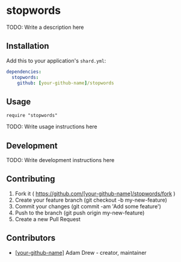 # stopwords

TODO: Write a description here

## Installation

Add this to your application's `shard.yml`:

```yaml
dependencies:
  stopwords:
    github: [your-github-name]/stopwords
```

## Usage

```crystal
require "stopwords"
```

TODO: Write usage instructions here

## Development

TODO: Write development instructions here

## Contributing

1. Fork it ( https://github.com/[your-github-name]/stopwords/fork )
2. Create your feature branch (git checkout -b my-new-feature)
3. Commit your changes (git commit -am 'Add some feature')
4. Push to the branch (git push origin my-new-feature)
5. Create a new Pull Request

## Contributors

- [[your-github-name]](https://github.com/[your-github-name]) Adam Drew - creator, maintainer
